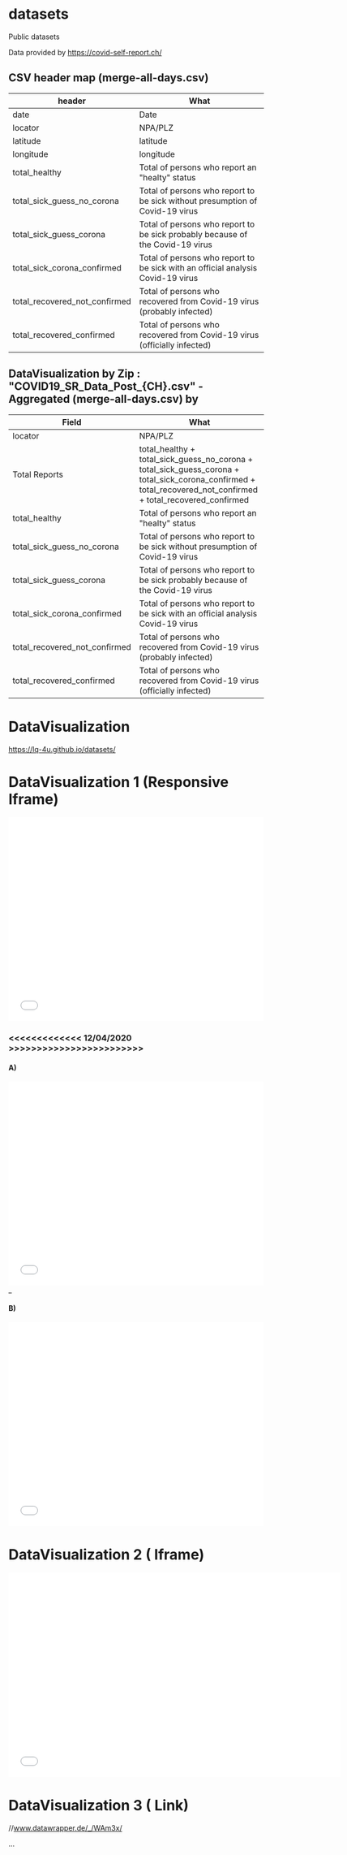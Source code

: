 # datasets
Public datasets

Data provided by https://covid-self-report.ch/

## CSV header map (merge-all-days.csv)
| header | What |
|---|---|
| date | Date  |
| locator | NPA/PLZ |
| latitude | latitude |
| longitude | longitude |
| total_healthy | Total of persons who report an "healty" status |
| total_sick_guess_no_corona | Total of persons who report to be sick without presumption of Covid-19 virus |
| total_sick_guess_corona | Total of persons who report to be sick probably because of the Covid-19 virus |
| total_sick_corona_confirmed | Total of persons who report to be sick with an official analysis Covid-19 virus |
| total_recovered_not_confirmed | Total of persons who recovered from Covid-19 virus (probably infected)|
| total_recovered_confirmed | Total of persons who recovered from Covid-19 virus (officially infected)|

## DataVisualization by Zip : "COVID19_SR_Data_Post_{CH}.csv" - Aggregated (merge-all-days.csv) by
| Field | What |
|---|---|
| locator | NPA/PLZ |
| Total Reports	| total_healthy + total_sick_guess_no_corona + total_sick_guess_corona + total_sick_corona_confirmed + total_recovered_not_confirmed + total_recovered_confirmed | 
| total_healthy	| Total of persons who report an "healty" status |
| total_sick_guess_no_corona	| Total of persons who report to be sick without presumption of Covid-19 virus |
| total_sick_guess_corona |	Total of persons who report to be sick probably because of the Covid-19 virus |
| total_sick_corona_confirmed	| Total of persons who report to be sick with an official analysis Covid-19 virus |
| total_recovered_not_confirmed	| Total of persons who recovered from Covid-19 virus (probably infected) |
| total_recovered_confirmed	| Total of persons who recovered from Covid-19 virus (officially infected) |


# DataVisualization
https://lq-4u.github.io/datasets/

# DataVisualization 1 (Responsive Iframe)

<iframe title="Self Reporting Zip&acute;s" aria-label="Switzerland zip codes choropleth map" id="datawrapper-chart-WAm3x" src="//datawrapper.dwcdn.net/WAm3x/1/" scrolling="no" frameborder="0" style="width: 0; min-width: 100% !important; border: none;" height="402"></iframe><script type="text/javascript">!function(){"use strict";window.addEventListener("message",function(a){if(void 0!==a.data["datawrapper-height"])for(var e in a.data["datawrapper-height"]){var t=document.getElementById("datawrapper-chart-"+e)||document.querySelector("iframe[src*='"+e+"']");t&&(t.style.height=a.data["datawrapper-height"][e]+"px")}})}();
</script>

### <<<<<<<<<<<<< 12/04/2020 >>>>>>>>>>>>>>>>>>>>>>>>

#### A)

<iframe title="Self Reporting Zip&acute;s (Copy)" aria-label="Switzerland zip codes choropleth map" id="datawrapper-chart-nnPim" src="//datawrapper.dwcdn.net/nnPim/2/" scrolling="no" frameborder="0" style="width: 0; min-width: 100% !important; border: none;" height="402"></iframe><script type="text/javascript">!function(){"use strict";window.addEventListener("message",function(a){if(void 0!==a.data["datawrapper-height"])for(var e in a.data["datawrapper-height"]){var t=document.getElementById("datawrapper-chart-"+e)||document.querySelector("iframe[src*='"+e+"']");t&&(t.style.height=a.data["datawrapper-height"][e]+"px")}})}();
</script>
_ 
 
#### B)

<iframe title="Self Reporting by Post-Codes" aria-label="Switzerland zip codes choropleth map" id="datawrapper-chart-nfP9e" src="//datawrapper.dwcdn.net/nfP9e/1/" scrolling="no" frameborder="0" style="width: 0; min-width: 100% !important; border: none;" height="402"></iframe><script type="text/javascript">!function(){"use strict";window.addEventListener("message",function(a){if(void 0!==a.data["datawrapper-height"])for(var e in a.data["datawrapper-height"]){var t=document.getElementById("datawrapper-chart-"+e)||document.querySelector("iframe[src*='"+e+"']");t&&(t.style.height=a.data["datawrapper-height"][e]+"px")}})}();
</script>


# DataVisualization 2 ( Iframe)
<iframe title="Self Reporting Zip&acute;s" aria-label="Switzerland zip codes choropleth map" src="//datawrapper.dwcdn.net/WAm3x/1/" scrolling="no" frameborder="0" style="border: none;" width="655" height="402"></iframe>

# DataVisualization 3 ( Link)
//www.datawrapper.de/_/WAm3x/

...
